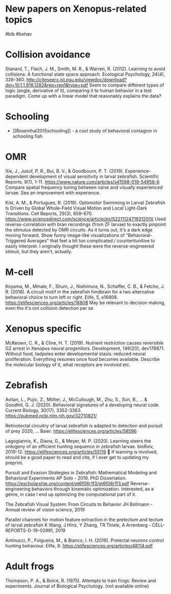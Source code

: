 # New papers on Xenopus-related topics

#bib #behav

# Collision avoidance

Stanard, T., Flach, J. M., Smith, M. R., & Warren, R. (2012). Learning to avoid collisions: A functional state space approach. Ecological Psychology, 24(4), 328-360.
http://citeseerx.ist.psu.edu/viewdoc/download?doi=10.1.1.918.1282&rep=rep1&type=pdf
Seem to compare different types of logic (angle, derivative of it), comparing it to human behavior in a test paradigm. Come up with a linear model that reasonably explains the data?

# Schooling

* [[Rosenthal2015schooling]] - a cool study of behavioral contagion in schooling fish

# OMR
Xie, J., Jusuf, P. R., Bui, B. V., & Goodbourn, P. T. (2019). Experience-dependent development of visual sensitivity in larval zebrafish. Scientific Reports, 9(1), 1-11.
https://www.nature.com/articles/s41598-019-54958-6
Compare spatial frequency tuning between naive and visually experienced larvae. See an improvement with experience.

Kist, A. M., & Portugues, R. (2019). Optomotor Swimming in Larval Zebrafish Is Driven by Global Whole-Field Visual Motion and Local Light-Dark Transitions. Cell Reports, 29(3), 659-670.
https://www.sciencedirect.com/science/article/pii/S221112471931201X
Used reverse-correlation with bran recordings (from ZF larvae) to exactly pinpoint the stimulus detected by OMR circuits. As it turns out, it's a dark edge moving forward. Show funny image-like visualizations of "Behavioral-Triggered Averages" that feel a bit too complicated / counteritunitive to easily interpret. I originally thought these were the reverse-engineered stimuli, but they aren't, actually.

# M-cell
Koyama, M., Minale, F., Shum, J., Nishimura, N., Schaffer, C. B., & Fetcho, J. R. (2016). A circuit motif in the zebrafish hindbrain for a two alternative behavioral choice to turn left or right. Elife, 5, e16808.
https://elifesciences.org/articles/16808
May be relevant to decision making, even tho it's not collision detection per se.

# Xenopus specific

McKeown, C. R., & Cline, H. T. (2019). Nutrient restriction causes reversible G2 arrest in Xenopus neural progenitors. Development, 146(20), dev178871.
Without food, tadpoles enter developmental stasis: reduced neural proliferation. Everything resumes once food becomes available. Describe the molecular biology of it, what receptors are involved etc.

# Zebrafish

Avitan, L., Pujic, Z., Mölter, J., McCullough, M., Zhu, S., Sun, B., ... & Goodhill, G. J. (2020). Behavioral signatures of a developing neural code. Current Biology, 30(17), 3352-3363.
https://pubmed.ncbi.nlm.nih.gov/32710821/

Retinotectal circuitry of larval zebrafish is adapted to detection and pursuit of prey
2020, … Baier.
https://elifesciences.org/articles/58596

Lagogiannis, K., Diana, G., & Meyer, M. P. (2020). Learning steers the ontogeny of an efficient hunting sequence in zebrafish larvae. bioRxiv, 2019-12.
https://elifesciences.org/articles/55119
💎 If learning is involved, should be a good paper to read and cite, if I ever get to updating my preprint.

Pursuit and Evasion Strategies in Zebrafish: Mathematical Modeling and Behavioral Experiments
AP Soto - 2019. PhD Dissertation.
https://escholarship.org/content/qt6f06r1f3/qt6f06r1f3.pdf
Reverse-engineering behaviors through kinematic optimization. Interested, as a genre, in case I end up optimizing the computational part of it.

The Zebrafish Visual System: From Circuits to Behavior
JH Bollmann - Annual review of vision science, 2019

Parallel channels for motion feature extraction in the pretectum and tectum of larval zebrafish
K Wang, J Hinz, Y Zhang, TR Thiele, A Arrenberg - CELL-REPORTS-D-19-02981, 2019

Antinucci, P., Folgueira, M., & Bianco, I. H. (2019). Pretectal neurons control hunting behaviour. Elife, 8.
https://elifesciences.org/articles/48114.pdf

# Adult frogs

Thompson, P. A., & Boice, R. (1975). Attempts to train frogs: Review and experiments. Journal of Biological Psychology.
(not available online)